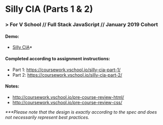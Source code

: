 # Silly CIA (Parts 1 & 2)
### > For V School // Full Stack JavaScript // January 2019 Cohort

#### Demo:
- <a href="http://htmlpreview.github.com/?https://github.com/yummywakame/V-School-Assignments/blob/master/exercises/week-01/02-03-silly-cia/index.html">Silly CIA</a>*

#### Completed according to assignment instructions: 
- Part 1: https://coursework.vschool.io/silly-cia-part-1/
- Part 2: https://coursework.vschool.io/silly-cia-part-2/

#### Notes: 
- http://coursework.vschool.io/pre-course-review-html/
- http://coursework.vschool.io/pre-course-review-css/

*_***Please note that the design is exactly according to the spec and does not necessarily represent best practices._*
